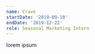 ```yaml
---
name: Crave
startDate: '2019-09-10'
endDate: '2019-12-22'
role: Seasonal Marketing Intern
---
```


lorem ipsum